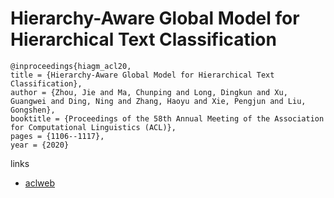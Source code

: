 # Hierarchy-Aware Global Model for Hierarchical Text Classification

```
@inproceedings{hiagm_acl20,
title = {Hierarchy-Aware Global Model for Hierarchical Text Classification},
author = {Zhou, Jie and Ma, Chunping and Long, Dingkun and Xu, Guangwei and Ding, Ning and Zhang, Haoyu and Xie, Pengjun and Liu, Gongshen},
booktitle = {Proceedings of the 58th Annual Meeting of the Association for Computational Linguistics (ACL)},
pages = {1106--1117},
year = {2020}
```

links
- [aclweb](https://www.aclweb.org/anthology/2020.acl-main.104/)
